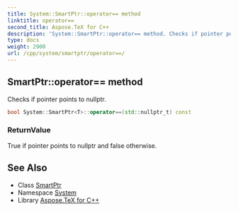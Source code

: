 ```yaml
---
title: System::SmartPtr::operator== method
linktitle: operator==
second_title: Aspose.TeX for C++
description: 'System::SmartPtr::operator== method. Checks if pointer points to nullptr in C++.'
type: docs
weight: 2900
url: /cpp/system/smartptr/operator==/
---
```

## SmartPtr::operator== method


Checks if pointer points to nullptr.

```cpp
bool System::SmartPtr<T>::operator==(std::nullptr_t) const
```


### ReturnValue

True if pointer points to nullptr and false otherwise.

## See Also

* Class [SmartPtr](../)
* Namespace [System](../../)
* Library [Aspose.TeX for C++](../../../)

